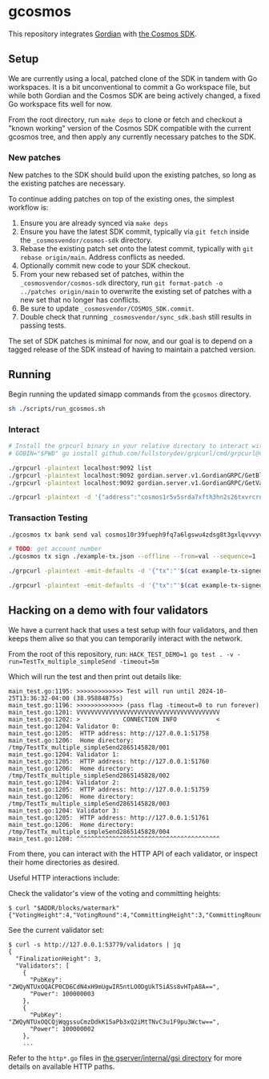 # gcosmos

This repository integrates [Gordian](https://github.com/gordian-engine/gordian)
with [the Cosmos SDK](https://github.com/cosmos/cosmos-sdk).

## Setup

We are currently using a local, patched clone of the SDK in tandem with Go workspaces.
It is a bit unconventional to commit a Go workspace file, but while both Gordian and the Cosmos SDK
are being actively changed, a fixed Go workspace fits well for now.

From the root directory, run `make deps` to clone or fetch and checkout
a "known working" version of the Cosmos SDK compatible with the current gcosmos tree,
and then apply any currently necessary patches to the SDK.

### New patches

New patches to the SDK should build upon the existing patches,
so long as the existing patches are necessary.

To continue adding patches on top of the existing ones,
the simplest workflow is:

1. Ensure you are already synced via `make deps`
2. Ensure you have the latest SDK commit, typically via `git fetch` inside the `_cosmosvendor/cosmos-sdk` directory.
3. Rebase the existing patch set onto the latest commit, typically with `git rebase origin/main`. Address conflicts as needed.
4. Optionally commit new code to your SDK checkout.
4. From your new rebased set of patches, within the `_cosmosvendor/cosmos-sdk` directory,
   run `git format-patch -o ../patches origin/main` to overwrite the existing set of patches with a new set that no longer has conflicts.
5. Be sure to update `_cosmosvendor/COSMOS_SDK.commit`.
6. Double check that running `_cosmosvendor/sync_sdk.bash` still results in passing tests.

The set of SDK patches is minimal for now, and our goal is to depend on a tagged release of the SDK
instead of having to maintain a patched version.

## Running

Begin running the updated simapp commands from the `gcosmos` directory.

```bash
sh ./scripts/run_gcosmos.sh
```

### Interact
```bash
# Install the grpcurl binary in your relative directory to interact with the GRPC server.
# GOBIN="$PWD" go install github.com/fullstorydev/grpcurl/cmd/grpcurl@v1

./grpcurl -plaintext localhost:9092 list
./grpcurl -plaintext localhost:9092 gordian.server.v1.GordianGRPC/GetBlocksWatermark
./grpcurl -plaintext localhost:9092 gordian.server.v1.GordianGRPC/GetValidators

./grpcurl -plaintext -d '{"address":"cosmos1r5v5srda7xfth3hn2s26txvrcrntldjumt8mhl","denom":"stake"}' localhost:9092 gordian.server.v1.GordianGRPC/QueryAccountBalance
```

### Transaction Testing
```bash
./gcosmos tx bank send val cosmos10r39fueph9fq7a6lgswu4zdsg8t3gxlqvvvyvn 1stake --chain-id=TODO:TEMPORARY_CHAIN_ID --generate-only > example-tx.json

# TODO: get account number
./gcosmos tx sign ./example-tx.json --offline --from=val --sequence=1 --account-number=1 --chain-id=TODO:TEMPORARY_CHAIN_ID --keyring-backend=test > example-tx-signed.json

./grpcurl -plaintext -emit-defaults -d '{"tx":"'$(cat example-tx-signed.json | base64 | tr -d '\n')'"}' localhost:9092 gordian.server.v1.GordianGRPC/SimulateTransaction

./grpcurl -plaintext -emit-defaults -d '{"tx":"'$(cat example-tx-signed.json | base64 | tr -d '\n')'"}' localhost:9092 gordian.server.v1.GordianGRPC/SubmitTransaction
```

## Hacking on a demo with four validators

We have a current hack that uses a test setup with four validators,
and then keeps them alive so that you can temporarily interact with the network.

From the root of this repository, run:
`HACK_TEST_DEMO=1 go test . -v -run=TestTx_multiple_simpleSend -timeout=5m`

Which will run the test and then print out details like:
```
main_test.go:1195: >>>>>>>>>>>>> Test will run until 2024-10-25T13:36:32-04:00 (38.95884875s)
main_test.go:1196: >>>>>>>>>>>>> (pass flag -timeout=0 to run forever)
main_test.go:1201: VVVVVVVVVVVVVVVVVVVVVVVVVVVVVVVVVVVVVVVV
main_test.go:1202: >            CONNECTION INFO           <
main_test.go:1204: Validator 0:
main_test.go:1205: 	HTTP address: http://127.0.0.1:51758
main_test.go:1206: 	Home directory: /tmp/TestTx_multiple_simpleSend2865145828/001
main_test.go:1204: Validator 1:
main_test.go:1205: 	HTTP address: http://127.0.0.1:51760
main_test.go:1206: 	Home directory: /tmp/TestTx_multiple_simpleSend2865145828/002
main_test.go:1204: Validator 2:
main_test.go:1205: 	HTTP address: http://127.0.0.1:51759
main_test.go:1206: 	Home directory: /tmp/TestTx_multiple_simpleSend2865145828/003
main_test.go:1204: Validator 3:
main_test.go:1205: 	HTTP address: http://127.0.0.1:51761
main_test.go:1206: 	Home directory: /tmp/TestTx_multiple_simpleSend2865145828/004
main_test.go:1208: ^^^^^^^^^^^^^^^^^^^^^^^^^^^^^^^^^^^^^^^^
```

From there, you can interact with the HTTP API of each validator, or inspect their home directories as desired.

Useful HTTP interactions include:

Check the validator's view of the voting and committing heights:
```shell
$ curl "$ADDR/blocks/watermark"
{"VotingHeight":4,"VotingRound":4,"CommittingHeight":3,"CommittingRound":0}
```

See the current validator set:
```shell
$ curl -s http://127.0.0.1:53779/validators | jq
{
  "FinalizationHeight": 3,
  "Validators": [
    {
      "PubKey": "ZWQyNTUxOQACP0CD6CdN4xH9mUgwIR5ntLO0DgUkT5iASs8vHTpA8A==",
      "Power": 100000003
    },
    {
      "PubKey": "ZWQyNTUxOQCQjWqgssuCmzDdkK15aPb3xQ2iMtTNvC3u1F9pu3Wctw==",
      "Power": 100000002
    },
    ...
```

Refer to the `http*.go` files in [the gserver/internal/gsi directory](gserver/internal/gsi/) for more details on available HTTP paths.
